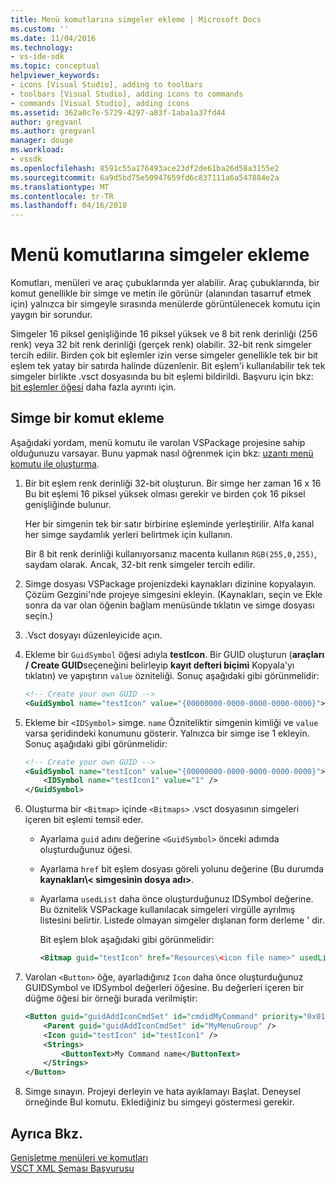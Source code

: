 ```yaml
---
title: Menü komutlarına simgeler ekleme | Microsoft Docs
ms.custom: ''
ms.date: 11/04/2016
ms.technology:
- vs-ide-sdk
ms.topic: conceptual
helpviewer_keywords:
- icons [Visual Studio], adding to toolbars
- toolbars [Visual Studio], adding icons to commands
- commands [Visual Studio], adding icons
ms.assetid: 362a0c7e-5729-4297-a83f-1aba1a37fd44
author: gregvanl
ms.author: gregvanl
manager: douge
ms.workload:
- vssdk
ms.openlocfilehash: 8591c55a176493ace23df2de61ba26d58a3155e2
ms.sourcegitcommit: 6a9d5bd75e50947659fd6c837111a6a547884e2a
ms.translationtype: MT
ms.contentlocale: tr-TR
ms.lasthandoff: 04/16/2018
---
```

# <a name="adding-icons-to-menu-commands"></a>Menü komutlarına simgeler ekleme
Komutları, menüleri ve araç çubuklarında yer alabilir. Araç çubuklarında, bir komut genellikle bir simge ve metin ile görünür (alanından tasarruf etmek için) yalnızca bir simgeyle sırasında menülerde görüntülenecek komutu için yaygın bir sorundur.  
  
 Simgeler 16 piksel genişliğinde 16 piksel yüksek ve 8 bit renk derinliği (256 renk) veya 32 bit renk derinliği (gerçek renk) olabilir. 32-bit renk simgeler tercih edilir. Birden çok bit eşlemler izin verse simgeler genellikle tek bir bit eşlem tek yatay bir satırda halinde düzenlenir. Bit eşlem'i kullanılabilir tek tek simgeler birlikte .vsct dosyasında bu bit eşlemi bildirildi. Başvuru için bkz: [bit eşlemler öğesi](../extensibility/bitmaps-element.md) daha fazla ayrıntı için.  
  
## <a name="adding-an-icon-to-a-command"></a>Simge bir komut ekleme  
 Aşağıdaki yordam, menü komutu ile varolan VSPackage projesine sahip olduğunuzu varsayar. Bunu yapmak nasıl öğrenmek için bkz: [uzantı menü komutu ile oluşturma](../extensibility/creating-an-extension-with-a-menu-command.md).  
  
1.  Bir bit eşlem renk derinliği 32-bit oluşturun. Bir simge her zaman 16 x 16 Bu bit eşlemi 16 piksel yüksek olması gerekir ve birden çok 16 piksel genişliğinde bulunur.  
  
     Her bir simgenin tek bir satır birbirine eşleminde yerleştirilir. Alfa kanal her simge saydamlık yerleri belirtmek için kullanın.  
  
     Bir 8 bit renk derinliği kullanıyorsanız macenta kullanın `RGB(255,0,255)`, saydam olarak. Ancak, 32-bit renk simgeler tercih edilir.  
  
2.  Simge dosyası VSPackage projenizdeki kaynakları dizinine kopyalayın. Çözüm Gezgini'nde projeye simgesini ekleyin. (Kaynakları, seçin ve Ekle sonra da var olan öğenin bağlam menüsünde tıklatın ve simge dosyası seçin.)  
  
3.  .Vsct dosyayı düzenleyicide açın.  
  
4.  Ekleme bir `GuidSymbol` öğesi adıyla **testIcon**. Bir GUID oluşturun (**araçları / Create GUID**seçeneğini belirleyip **kayıt defteri biçimi** Kopyala'yı tıklatın) ve yapıştırın `value` özniteliği. Sonuç aşağıdaki gibi görünmelidir:  
  
    ```xml  
    <!-- Create your own GUID -->  
    <GuidSymbol name="testIcon" value="{00000000-0000-0000-0000-0000}">  
    ```  
  
5.  Ekleme bir `<IDSymbol>` simge. `name` Özniteliktir simgenin kimliği ve `value` varsa şeridindeki konumunu gösterir. Yalnızca bir simge ise 1 ekleyin. Sonuç aşağıdaki gibi görünmelidir:  
  
    ```xml  
    <!-- Create your own GUID -->  
    <GuidSymbol name="testIcon" value="{00000000-0000-0000-0000-0000}">  
        <IDSymbol name="testIcon1" value="1" />  
    </GuidSymbol>  
    ```  
  
6.  Oluşturma bir `<Bitmap>` içinde `<Bitmaps>` .vsct dosyasının simgeleri içeren bit eşlemi temsil eder.  
  
    -   Ayarlama `guid` adını değerine `<GuidSymbol>` önceki adımda oluşturduğunuz öğesi.  
  
    -   Ayarlama `href` bit eşlem dosyası göreli yolunu değerine (Bu durumda **kaynakları\\< simgesinin dosya adı\>**.  
  
    -   Ayarlama `usedList` daha önce oluşturduğunuz IDSymbol değerine. Bu öznitelik VSPackage kullanılacak simgeleri virgülle ayrılmış listesini belirtir. Listede olmayan simgeler dışlanan form derleme ' dir.  
  
         Bit eşlem blok aşağıdaki gibi görünmelidir:  
  
        ```xml  
        <Bitmap guid="testIcon" href="Resources\<icon file name>" usedList="testIcon1"/>  
        ```  
  
7.  Varolan `<Button>` öğe, ayarladığınız `Icon` daha önce oluşturduğunuz GUIDSymbol ve IDSymbol değerleri öğesine. Bu değerleri içeren bir düğme öğesi bir örneği burada verilmiştir:  
  
    ```xml  
    <Button guid="guidAddIconCmdSet" id="cmdidMyCommand" priority="0x0100" type="Button">  
        <Parent guid="guidAddIconCmdSet" id="MyMenuGroup" />  
        <Icon guid="testIcon" id="testIcon1" />  
        <Strings>  
            <ButtonText>My Command name</ButtonText>  
        </Strings>  
    </Button>  
    ```  
  
8.  Simge sınayın. Projeyi derleyin ve hata ayıklamayı Başlat. Deneysel örneğinde Bul komutu. Eklediğiniz bu simgeyi göstermesi gerekir.  
  
## <a name="see-also"></a>Ayrıca Bkz.  
 [Genişletme menüleri ve komutları](../extensibility/extending-menus-and-commands.md)   
 [VSCT XML Şeması Başvurusu](../extensibility/vsct-xml-schema-reference.md)